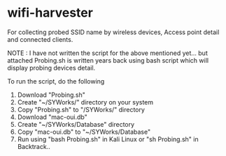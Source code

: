 wifi-harvester
==============

For collecting probed SSID name by wireless devices, Access point detail and connected clients.

NOTE : I have not written the script for the above mentioned yet... but attached Probing.sh is written years back using bash script which will display probing devices detail.

To run the script, do the following

1) Download "Probing.sh"
2) Create "~/SYWorks/" directory on your system
3) Copy "Probing.sh" to "/SYWorks/" directory
4) Download "mac-oui.db"
5) Create "~/SYWorks/Database" directory
6) Copy "mac-oui.db" to "~/SYWorks/Database" 
7) Run using "bash Probing.sh" in Kali Linux or "sh Probing.sh" in Backtrack..

